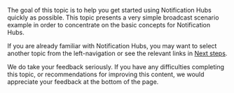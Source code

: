 
The goal of this topic is to help you get started using Notification Hubs quickly as possible. This topic presents a very simple broadcast scenario example in order to concentrate on the basic concepts for Notification Hubs.

If you are already familiar with Notification Hubs, you may want to select another topic from the left-navigation or see the relevant links in [Next steps](#next-steps).

We do take your feedback seriously. If you have any difficulties completing this topic, or recommendations for improving this content, we would appreciate your feedback at the bottom of the page.

